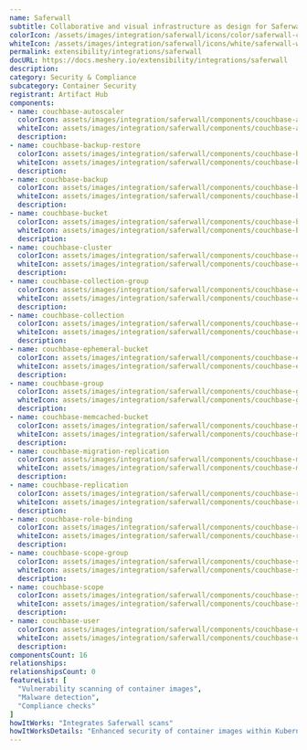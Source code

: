 ```yaml
---
name: Saferwall
subtitle: Collaborative and visual infrastructure as design for Saferwall
colorIcon: /assets/images/integration/saferwall/icons/color/saferwall-color.svg
whiteIcon: /assets/images/integration/saferwall/icons/white/saferwall-white.svg
permalink: extensibility/integrations/saferwall
docURL: https://docs.meshery.io/extensibility/integrations/saferwall
description: 
category: Security & Compliance
subcategory: Container Security
registrant: Artifact Hub
components: 
- name: couchbase-autoscaler
  colorIcon: assets/images/integration/saferwall/components/couchbase-autoscaler/icons/color/couchbase-autoscaler-color.svg
  whiteIcon: assets/images/integration/saferwall/components/couchbase-autoscaler/icons/white/couchbase-autoscaler-white.svg
  description: 
- name: couchbase-backup-restore
  colorIcon: assets/images/integration/saferwall/components/couchbase-backup-restore/icons/color/couchbase-backup-restore-color.svg
  whiteIcon: assets/images/integration/saferwall/components/couchbase-backup-restore/icons/white/couchbase-backup-restore-white.svg
  description: 
- name: couchbase-backup
  colorIcon: assets/images/integration/saferwall/components/couchbase-backup/icons/color/couchbase-backup-color.svg
  whiteIcon: assets/images/integration/saferwall/components/couchbase-backup/icons/white/couchbase-backup-white.svg
  description: 
- name: couchbase-bucket
  colorIcon: assets/images/integration/saferwall/components/couchbase-bucket/icons/color/couchbase-bucket-color.svg
  whiteIcon: assets/images/integration/saferwall/components/couchbase-bucket/icons/white/couchbase-bucket-white.svg
  description: 
- name: couchbase-cluster
  colorIcon: assets/images/integration/saferwall/components/couchbase-cluster/icons/color/couchbase-cluster-color.svg
  whiteIcon: assets/images/integration/saferwall/components/couchbase-cluster/icons/white/couchbase-cluster-white.svg
  description: 
- name: couchbase-collection-group
  colorIcon: assets/images/integration/saferwall/components/couchbase-collection-group/icons/color/couchbase-collection-group-color.svg
  whiteIcon: assets/images/integration/saferwall/components/couchbase-collection-group/icons/white/couchbase-collection-group-white.svg
  description: 
- name: couchbase-collection
  colorIcon: assets/images/integration/saferwall/components/couchbase-collection/icons/color/couchbase-collection-color.svg
  whiteIcon: assets/images/integration/saferwall/components/couchbase-collection/icons/white/couchbase-collection-white.svg
  description: 
- name: couchbase-ephemeral-bucket
  colorIcon: assets/images/integration/saferwall/components/couchbase-ephemeral-bucket/icons/color/couchbase-ephemeral-bucket-color.svg
  whiteIcon: assets/images/integration/saferwall/components/couchbase-ephemeral-bucket/icons/white/couchbase-ephemeral-bucket-white.svg
  description: 
- name: couchbase-group
  colorIcon: assets/images/integration/saferwall/components/couchbase-group/icons/color/couchbase-group-color.svg
  whiteIcon: assets/images/integration/saferwall/components/couchbase-group/icons/white/couchbase-group-white.svg
  description: 
- name: couchbase-memcached-bucket
  colorIcon: assets/images/integration/saferwall/components/couchbase-memcached-bucket/icons/color/couchbase-memcached-bucket-color.svg
  whiteIcon: assets/images/integration/saferwall/components/couchbase-memcached-bucket/icons/white/couchbase-memcached-bucket-white.svg
  description: 
- name: couchbase-migration-replication
  colorIcon: assets/images/integration/saferwall/components/couchbase-migration-replication/icons/color/couchbase-migration-replication-color.svg
  whiteIcon: assets/images/integration/saferwall/components/couchbase-migration-replication/icons/white/couchbase-migration-replication-white.svg
  description: 
- name: couchbase-replication
  colorIcon: assets/images/integration/saferwall/components/couchbase-replication/icons/color/couchbase-replication-color.svg
  whiteIcon: assets/images/integration/saferwall/components/couchbase-replication/icons/white/couchbase-replication-white.svg
  description: 
- name: couchbase-role-binding
  colorIcon: assets/images/integration/saferwall/components/couchbase-role-binding/icons/color/couchbase-role-binding-color.svg
  whiteIcon: assets/images/integration/saferwall/components/couchbase-role-binding/icons/white/couchbase-role-binding-white.svg
  description: 
- name: couchbase-scope-group
  colorIcon: assets/images/integration/saferwall/components/couchbase-scope-group/icons/color/couchbase-scope-group-color.svg
  whiteIcon: assets/images/integration/saferwall/components/couchbase-scope-group/icons/white/couchbase-scope-group-white.svg
  description: 
- name: couchbase-scope
  colorIcon: assets/images/integration/saferwall/components/couchbase-scope/icons/color/couchbase-scope-color.svg
  whiteIcon: assets/images/integration/saferwall/components/couchbase-scope/icons/white/couchbase-scope-white.svg
  description: 
- name: couchbase-user
  colorIcon: assets/images/integration/saferwall/components/couchbase-user/icons/color/couchbase-user-color.svg
  whiteIcon: assets/images/integration/saferwall/components/couchbase-user/icons/white/couchbase-user-white.svg
  description: 
componentsCount: 16
relationships: 
relationshipsCount: 0
featureList: [
  "Vulnerability scanning of container images",
  "Malware detection",
  "Compliance checks"
]
howItWorks: "Integrates Saferwall scans"
howItWorksDetails: "Enhanced security of container images within Kubernetes"
---
```

